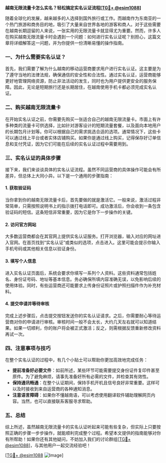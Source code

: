 **越南无限流量卡怎么实名？轻松搞定实名认证流程[[TG💪+ @esim1088](https://t.me/s/esim1088)]**

随着全球化的发展，越来越多的人选择到国外旅行或工作。而越南作为东南亚的一个热门旅游和商务目的地，吸引了大量来自世界各地的游客和商人。对于这些需要在越南长期逗留的人来说，一张实用的无限流量卡就显得尤为重要。然而，许多人在购买越南无限流量卡时会遇到一个问题：如何进行实名认证呢？别担心，这篇文章将详细解答这一问题，并为你提供一份清晰易懂的操作指南。

### 一、为什么需要实名认证？

首先，我们需要了解为什么越南的移动运营商要求用户进行实名认证。这主要是为了遵守当地的法律法规，确保通信的安全性和合法性。通过实名认证，运营商能够更好地管理网络资源，防止非法活动的发生，同时也为用户提供更安全的服务保障。因此，无论是短期旅行还是长期居住，在越南使用手机卡都必须完成实名认证。

### 二、购买越南无限流量卡

在开始实名认证之前，你需要先购买一张适合自己的越南无限流量卡。市面上有许多种类的流量卡可供选择，比如针对游客设计的短期流量套餐，以及面向本地用户的长期包月计划等。你可以根据自己的需求挑选合适的选项。通常情况下，这些卡可以通过线上平台或者实体店铺购买。如果你是通过线上购买，记得保存好订单信息和支付凭证，因为它们可能在后续的实名认证过程中需要用到。

### 三、实名认证的具体步骤

接下来，我们来谈谈具体的实名认证流程。虽然不同运营商的具体操作可能会有所差异，但总体上大同小异。以下是一个通用的步骤指南：

#### 1. 获取验证码
当你拿到你的越南无限流量卡后，首先要做的就是激活它。一般来说，激活过程非常简单，只需按照说明书上的指示拨打电话即可。成功激活后，你会收到一条包含验证码的短信。这条短信非常重要，因为它是你下一步操作的关键。

#### 2. 访问官方网站
大多数运营商都会在其官网上提供实名认证服务。打开浏览器，输入对应的网址进入官网。在首页找到“实名认证”或类似的选项，点击进入。这里可能会提示你输入手机号码或其他相关信息以验证身份。

#### 3. 填写个人信息
进入实名认证页面后，系统会要求你填写一系列个人资料。这些资料通常包括姓名、身份证号码、地址等基本信息。务必确保所填内容准确无误，以免影响后续的使用体验。同时，有些运营商还可能要求上传身份证照片或护照扫描件作为补充材料。

#### 4. 提交申请并等待审核
完成上述步骤后，点击提交按钮发送你的实名认证请求。之后，你需要耐心等待运营商对你的申请进行审核。审核时间一般不会太长，大约几天左右就可以知道结果。如果一切顺利，你的账户将会被正式激活；反之，则需根据反馈重新修改资料再试一次。

### 四、注意事项与技巧

在整个实名认证的过程中，有几个小贴士可以帮助你更加高效地完成任务：

- **提前准备好必要文件**：如前所述，某些环节可能需要提交身份证件复印件甚至原件。为了避免麻烦，请事先准备好所有必需的文件，并检查其有效性。
- **保持通讯畅通**：在整个认证期间，保持手机开机且信号良好非常重要。这样可以及时接收到来自运营商的各种通知消息。
- **注意语言障碍**：如果你不懂越南语，可以考虑使用翻译软件辅助理解网页内容。当然，也可以直接联系客服寻求帮助。

### 五、总结

综上所述，虽然越南无限流量卡的实名认证听起来可能有些复杂，但实际上只要按照正确的步骤一步步操作，就能顺利完成整个过程。希望本文提供的指南能够对你有所帮助！如果你还有其他疑问，不妨加入我们的讨论群组[[TG💪+ @esim1088](https://t.me/s/esim1088)]，与其他用户一起交流经验吧！

[[TG💪+ @esim1088](https://t.me/s/esim1088) ![Image](https://i.postimg.cc/4NQfJmqS/Snipaste-2025-05-13-00-14-12.png)]